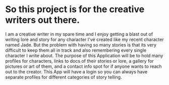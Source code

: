 # So this project is for the creative writers out there.
I am a creative writer in my spare time and I enjoy getting a blast out of writing lore and story for any character I've created like my recent character named Jade. But the problem with having so many stories is that its very difficult to keep them all in track and also remembering every single character I write about. The purpose of this Application will be to hold many profiles for characters, links to docs of their stories or lore, a gallery for pictures or art of them, and a contact info spot for if anyone wants to reach out to the creator. This App will have a login so you can always have separate profiles for different categories of story telling.

